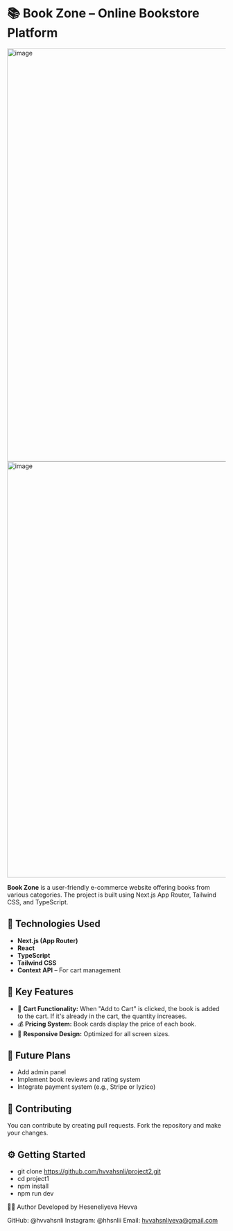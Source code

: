 # 📚 Book Zone – Online Bookstore Platform
<img width="1889" height="953" alt="image" src="https://github.com/user-attachments/assets/51741efe-ea21-4207-ba58-5533c3207241" />



<img width="1890" height="960" alt="image" src="https://github.com/user-attachments/assets/698defa5-2e95-418b-bf50-887583d0e7a3" />





**Book Zone** is a user-friendly e-commerce website offering books from various categories. The project is built using Next.js App Router, Tailwind CSS, and TypeScript.

## 🚀 Technologies Used

* **Next.js (App Router)**
* **React**
* **TypeScript**
* **Tailwind CSS**
* **Context API** – For cart management

## 📌 Key Features

* 🛒 **Cart Functionality:** When "Add to Cart" is clicked, the book is added to the cart. If it's already in the cart, the quantity increases.
* 💰 **Pricing System:** Book cards display the price of each book.
* 📱 **Responsive Design:** Optimized for all screen sizes.


## 🧠 Future Plans

* Add admin panel
* Implement book reviews and rating system
* Integrate payment system (e.g., Stripe or Iyzico)

## 🤝 Contributing

You can contribute by creating pull requests. Fork the repository and make your changes.
## ⚙️ Getting Started

* git clone https://github.com/hvvahsnli/project2.git
* cd project1
* npm install
* npm run dev
  
👩‍💻 Author
Developed by Heseneliyeva Hevva

GitHub: @hvvahsnli
Instagram: @hhsnlii
Email: hvvahsnliyeva@gmail.com


